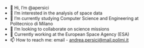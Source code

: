 - 👋 Hi, I’m @apersici
- 👀 I’m interested in the analysis of space data
- 🌱 I’m currently studying Computer Science and Engineering at Politecnico di Milano
- 💞️ I’m looking to collaborate on science missions
- 🚀 Currently working at the European Space Agency (ESA)
- 📫 How to reach me: email - andrea.persici@mail.polimi.it

<!---
apersici/apersici is a ✨ special ✨ repository because its `README.md` (this file) appears on your GitHub profile.
You can click the Preview link to take a look at your changes.
--->
